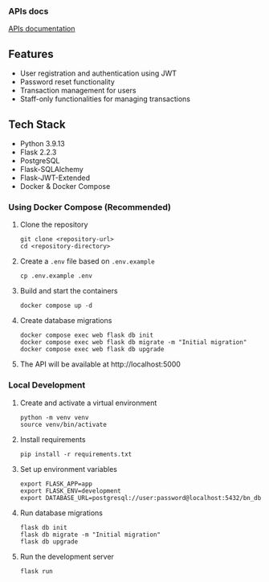### APIs docs
[APIs documentation](https://documenter.getpostman.com/view/30706098/2sB2izDsuL)

## Features

- User registration and authentication using JWT
- Password reset functionality
- Transaction management for users
- Staff-only functionalities for managing transactions

## Tech Stack

- Python 3.9.13
- Flask 2.2.3
- PostgreSQL
- Flask-SQLAlchemy
- Flask-JWT-Extended
- Docker & Docker Compose

### Using Docker Compose (Recommended)

1. Clone the repository
   ```
   git clone <repository-url>
   cd <repository-directory>
   ```

2. Create a `.env` file based on `.env.example`
   ```
   cp .env.example .env
   ```

3. Build and start the containers
   ```
   docker compose up -d
   ```

4. Create database migrations
   ```
   docker compose exec web flask db init
   docker compose exec web flask db migrate -m "Initial migration"
   docker compose exec web flask db upgrade
   ```

5. The API will be available at http://localhost:5000

### Local Development

1. Create and activate a virtual environment
   ```
   python -m venv venv
   source venv/bin/activate
   ```

2. Install requirements
   ```
   pip install -r requirements.txt
   ```

3. Set up environment variables
   ```
   export FLASK_APP=app
   export FLASK_ENV=development
   export DATABASE_URL=postgresql://user:password@localhost:5432/bn_db
   ```

4. Run database migrations
   ```
   flask db init
   flask db migrate -m "Initial migration"
   flask db upgrade
   ```

5. Run the development server
   ```
   flask run
   ```
